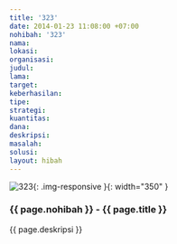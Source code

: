 ```yaml
---
title: '323'
date: 2014-01-23 11:08:00 +07:00
nohibah: '323'
nama: 
lokasi: 
organisasi: 
judul: 
lama: 
target: 
keberhasilan: 
tipe: 
strategi: 
kuantitas: 
dana: 
deskripsi: 
masalah: 
solusi: 
layout: hibah
---
```


![323](/static/img/hibahcms/323.png){: .img-responsive }{: width="350" }

### {{ page.nohibah }} - {{ page.title }}

{{ page.deskripsi }}
